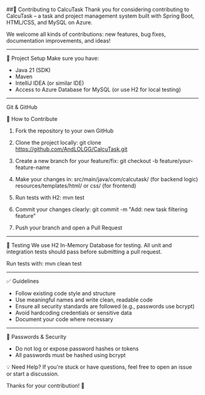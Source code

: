 ##🤝 Contributing to CalcuTask
Thank you for considering contributing to CalcuTask – a task and project management system built with Spring Boot, HTML/CSS, and MySQL on Azure.

We welcome all kinds of contributions: new features, bug fixes, documentation improvements, and ideas!

---

🧰 Project Setup
Make sure you have:

- Java 21 (SDK)
- Maven
- IntelliJ IDEA (or similar IDE)
- Access to Azure Database for MySQL (or use H2 for local testing)

---

Git & GitHub

🚧 How to Contribute
1. Fork the repository to your own GitHub

2. Clone the project locally:
git clone https://github.com/AndLOLGG/CalcuTask.git

3. Create a new branch for your feature/fix:
git checkout -b feature/your-feature-name

4. Make your changes in:
src/main/java/com/calcutask/ (for backend logic)
resources/templates/html/ or css/ (for frontend)

5. Run tests with H2:
mvn test

6. Commit your changes clearly:
git commit -m "Add: new task filtering feature"

7. Push your branch and open a Pull Request

---

🧪 Testing
We use H2 In-Memory Database for testing. All unit and integration tests should pass before submitting a pull request.

Run tests with:
mvn clean test

---

✅ Guidelines
- Follow existing code style and structure
- Use meaningful names and write clean, readable code
- Ensure all security standards are followed (e.g., passwords use bcrypt)
- Avoid hardcoding credentials or sensitive data
- Document your code where necessary

---

🔐 Passwords & Security
- Do not log or expose password hashes or tokens
- All passwords must be hashed using bcrypt

💡 Need Help?
If you're stuck or have questions, feel free to open an issue or start a discussion.

Thanks for your contribution! 🙌
